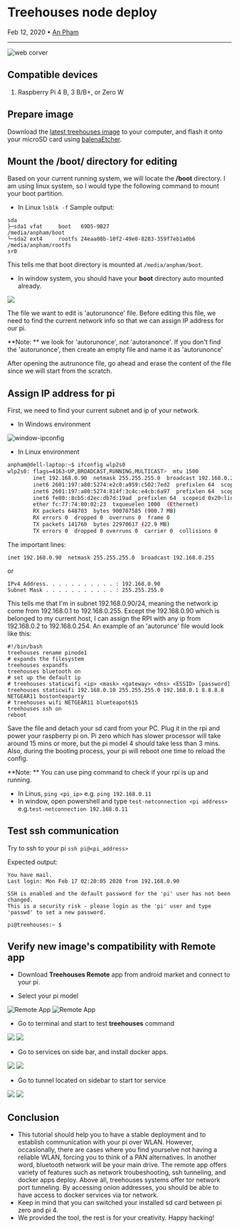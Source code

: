 # Treehouses node deploy

Feb 12, 2020 • [An Pham](https://github.com/phamduchongan93)

---
![](images/20200212_cover.jpg "web corver")

## Compatible devices
1.  Raspberry Pi 4 B, 3 B/B+, or Zero W

## Prepare image

Download the [latest treehouses image](http://download.treehouses.io/) to your computer, and flash it onto your microSD card using [balenaEtcher](https://etcher.io).

## Mount the **/boot/** directory for editing 
Based on your current running system, we will locate the **/boot** directory. I am using linux system, so I would type the following command to mount your boot partition.

- In Linux 
`lsblk -f`
Sample output:
```
sda                                                         
├─sda1 vfat     boot   69D5-9B27                            /media/anpham/boot
└─sda2 ext4     rootfs 24eaa08b-10f2-49e0-8283-359f7eb1a0b6 /media/anpham/rootfs
sr0                                                         
```
This tells me that boot directory is mounted at `/media/anpham/boot`. 

- In window system, you should have your **boot** directory auto mounted already.

![](images/20200217-windows-boot.png)

The file we want to edit  is 'autorunonce' file. Before editing this file, we need to find the current network info so that we can assign IP address for our pi.

**Note: ** we look for 'autorunonce', not 'autoranonce'. If you don't find the 'autorunonce', then create an empty file and name it as 'autorunonce'

After opening the autrunonce file, go ahead and erase the content of the file since we will start from the scratch. 

## Assign IP address for pi
First, we need to find your current subnet and ip of your network. 

- In Windows environment

![window-ipconfig](images/20200217-windows-ipconfig.jpg)

- In Linux environment

```bash
anpham@dell-laptop:~$ ifconfig wlp2s0                                                                                                            
wlp2s0: flags=4163<UP,BROADCAST,RUNNING,MULTICAST>  mtu 1500                                                                                     
        inet 192.168.0.90  netmask 255.255.255.0  broadcast 192.168.0.255
        inet6 2601:197:a80:5274:e2c0:a959:c502:7ed2  prefixlen 64  scopeid 0x0<global>
        inet6 2601:197:a80:5274:814f:3c4c:e4cb:6a97  prefixlen 64  scopeid 0x0<global>
        inet6 fe80::8cb5:d2ec:db7d:19ad  prefixlen 64  scopeid 0x20<link>
        ether fc:77:74:80:02:23  txqueuelen 1000  (Ethernet)
        RX packets 648703  bytes 900707585 (900.7 MB)
        RX errors 0  dropped 0  overruns 0  frame 0
        TX packets 141760  bytes 22970617 (22.9 MB)
        TX errors 0  dropped 0 overruns 0  carrier 0  collisions 0
```

The important lines:

```
inet 192.168.0.90  netmask 255.255.255.0  broadcast 192.168.0.255
```

or 

```
IPv4 Address. . . . . . . . . . . : 192.168.0.90
Subnet Mask . . . . . . . . . . . : 255.255.255.0
```

This tells me that I'm in subnet 192.168.0.90/24, meaning the network ip come from 192.168.0.1 to 192.168.0.255. Except the 192.168.0.90 which is belonged to my current host, I can assign the RPI with any ip from 192.168.0.2 to 192.168.0.254.
An example of an 'autorunce' file would look like this:

```
#!/bin/bash
treehouses rename pinode1
# expands the filesystem
treehouses expandfs
treehouses bluetooth on
# set up the default ip
# treehouses staticwifi <ip> <mask> <gateway> <dns> <ESSID> [password]
treehouses staticwifi 192.168.0.10 255.255.255.0 192.168.0.1 8.8.8.8 NETGEAR11 bostonteaparty
# treehouses wifi NETGEAR11 blueteapot615
treehouses ssh on
reboot
```

Save the file and detach your sd card from your PC. Plug it in the rpi and power your raspberry pi on. Pi zero which has slower processor will take around 15 mins or more, but the pi model 4 should take less than 3 mins. Also, during the booting process, your pi will reboot one time to reload the config.

**Note: ** You can use ping command to check if your rpi is up and running.
- In Linus, `ping <pi_ip>`  e.g. `ping 192.168.0.11` 
- In window, open powershell and type `test-netconnection <pi address>` e.g.`test-netconnection 192.168.0.11`

## Test ssh communication
Try to ssh to your pi
`ssh pi@<pi_address>`

Expected output:
```
You have mail.
Last login: Mon Feb 17 02:20:05 2020 from 192.168.0.90
                                                                                                                                                 
SSH is enabled and the default password for the 'pi' user has not been changed.                                                                  
This is a security risk - please login as the 'pi' user and type 'passwd' to set a new password.                                                 

pi@treehouses:~ $ 
```

## Verify new image's compatibility with Remote app
- Download **Treehouses Remote** app from android market and connect to your pi.

- Select your pi model 

![Remote App](images/20200217-treehosues-remote.jpg)
![Remote App](images/20200217-remote-conneted.jpg)

- Go to terminal and start to test **treehouses** command

![](images/20200217-remote-terminal.jpg)
![](images/20200217-remote-command.jpg)

- Go to services on side bar, and install docker apps.

![](images/20200217-remote-services2.jpg)
![](images/20200217-remote-services.jpg)

- Go to tunnel located on sidebar to start tor service

![](images/20200217-remote-tunnel-sidebar.jpg)
![](images/20200217-remote-tunnel-main.jpg)

## Conclusion
- This tutorial should help you to have a stable deployment and to establish communication with your pi over WLAN. However, occasionally, there are cases where you find yourselve not having a reliable WLAN, forcing you to think of a PAN alternatives. In another word, bluetooth network will be your main drive. The remote app offers variety of features such as network troubeshooting, ssh tunneling, and docker apps deploy. Above all, treehouses systems offer tor network port tunneling. By accessing onion addresses, you should be able to have access to docker services via tor network. 
- Keep in mind that you can switched your installed sd card between pi zero and pi 4. 
- We provided the tool, the rest is for your creativity. Happy hacking!

